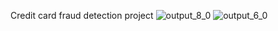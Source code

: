 Credit card fraud detection project
![output_8_0](https://user-images.githubusercontent.com/4441068/47605915-145c3600-da26-11e8-9469-4f6af46c2e28.png)
![output_6_0](https://user-images.githubusercontent.com/4441068/47605916-145c3600-da26-11e8-9821-c63a8c1077e3.png)
